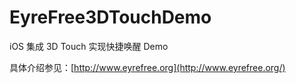 # EyreFree3DTouchDemo

iOS 集成 3D Touch 实现快捷唤醒 Demo

具体介绍参见：[http://www.eyrefree.org](http://www.eyrefree.org/)
